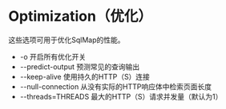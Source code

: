 # Optimization（优化）

这些选项可用于优化SqlMap的性能。

* -o 开启所有优化开关
* --predict-output 预测常见的查询输出
* --keep-alive 使用持久的HTTP（S）连接
* --null-connection 从没有实际的HTTP响应体中检索页面长度
* --threads=THREADS 最大的HTTP（S）请求并发量（默认为1）

